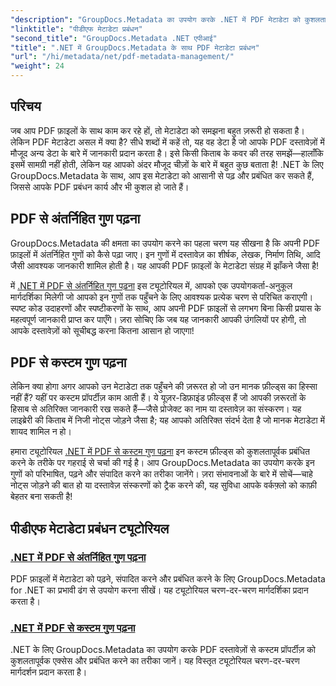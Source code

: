 ```yaml
---
"description": "GroupDocs.Metadata का उपयोग करके .NET में PDF मेटाडेटा को कुशलतापूर्वक प्रबंधित करना सीखें। यह व्यापक मार्गदर्शिका मेटाडेटा जोड़ने, संपादित करने और निकालने से लेकर आपके .NET अनुप्रयोगों में निर्बाध कार्यान्वयन के सर्वोत्तम तरीकों तक, सब कुछ कवर करती है।"
"linktitle": "पीडीएफ मेटाडेटा प्रबंधन"
"second_title": "GroupDocs.Metadata .NET एपीआई"
"title": ".NET में GroupDocs.Metadata के साथ PDF मेटाडेटा प्रबंधन"
"url": "/hi/metadata/net/pdf-metadata-management/"
"weight": 24
---
```


## परिचय

जब आप PDF फ़ाइलों के साथ काम कर रहे हों, तो मेटाडेटा को समझना बहुत ज़रूरी हो सकता है। लेकिन PDF मेटाडेटा असल में क्या है? सीधे शब्दों में कहें तो, यह वह डेटा है जो आपके PDF दस्तावेज़ों में मौजूद अन्य डेटा के बारे में जानकारी प्रदान करता है। इसे किसी किताब के कवर की तरह समझें—हालाँकि इसमें सामग्री नहीं होती, लेकिन यह आपको अंदर मौजूद चीज़ों के बारे में बहुत कुछ बताता है! .NET के लिए GroupDocs.Metadata के साथ, आप इस मेटाडेटा को आसानी से पढ़ और प्रबंधित कर सकते हैं, जिससे आपके PDF प्रबंधन कार्य और भी कुशल हो जाते हैं।

## PDF से अंतर्निहित गुण पढ़ना

GroupDocs.Metadata की क्षमता का उपयोग करने का पहला चरण यह सीखना है कि अपनी PDF फ़ाइलों में अंतर्निहित गुणों को कैसे पढ़ा जाए। इन गुणों में दस्तावेज़ का शीर्षक, लेखक, निर्माण तिथि, आदि जैसी आवश्यक जानकारी शामिल होती है। यह आपकी PDF फ़ाइलों के मेटाडेटा संग्रह में झाँकने जैसा है!

में [.NET में PDF से अंतर्निहित गुण पढ़ना](./reading-built-in-properties-from-pdf/) इस ट्यूटोरियल में, आपको एक उपयोगकर्ता-अनुकूल मार्गदर्शिका मिलेगी जो आपको इन गुणों तक पहुँचने के लिए आवश्यक प्रत्येक चरण से परिचित कराएगी। स्पष्ट कोड उदाहरणों और स्पष्टीकरणों के साथ, आप अपनी PDF फ़ाइलों से लगभग बिना किसी प्रयास के महत्वपूर्ण जानकारी प्राप्त कर पाएँगे। ज़रा सोचिए कि जब यह जानकारी आपकी उंगलियों पर होगी, तो आपके दस्तावेज़ों को सूचीबद्ध करना कितना आसान हो जाएगा!

## PDF से कस्टम गुण पढ़ना

लेकिन क्या होगा अगर आपको उन मेटाडेटा तक पहुँचने की ज़रूरत हो जो उन मानक फ़ील्ड्स का हिस्सा नहीं हैं? यहीं पर कस्टम प्रॉपर्टीज़ काम आती हैं। ये यूज़र-डिफ़ाइंड फ़ील्ड्स हैं जो आपकी ज़रूरतों के हिसाब से अतिरिक्त जानकारी रख सकते हैं—जैसे प्रोजेक्ट का नाम या दस्तावेज़ का संस्करण। यह लाइब्रेरी की किताब में निजी नोट्स जोड़ने जैसा है; यह आपको अतिरिक्त संदर्भ देता है जो मानक मेटाडेटा में शायद शामिल न हो।

हमारा ट्यूटोरियल [.NET में PDF से कस्टम गुण पढ़ना](./reading-custom-properties-from-pdf/) इन कस्टम फ़ील्ड्स को कुशलतापूर्वक प्रबंधित करने के तरीके पर गहराई से चर्चा की गई है। आप GroupDocs.Metadata का उपयोग करके इन गुणों को परिभाषित, पढ़ने और संपादित करने का तरीका जानेंगे। ज़रा संभावनाओं के बारे में सोचें—चाहे नोट्स जोड़ने की बात हो या दस्तावेज़ संस्करणों को ट्रैक करने की, यह सुविधा आपके वर्कफ़्लो को काफ़ी बेहतर बना सकती है!

## पीडीएफ मेटाडेटा प्रबंधन ट्यूटोरियल
### [.NET में PDF से अंतर्निहित गुण पढ़ना](./reading-built-in-properties-from-pdf/)
PDF फ़ाइलों में मेटाडेटा को पढ़ने, संपादित करने और प्रबंधित करने के लिए GroupDocs.Metadata for .NET का प्रभावी ढंग से उपयोग करना सीखें। यह ट्यूटोरियल चरण-दर-चरण मार्गदर्शिका प्रदान करता है।
### [.NET में PDF से कस्टम गुण पढ़ना](./reading-custom-properties-from-pdf/)
.NET के लिए GroupDocs.Metadata का उपयोग करके PDF दस्तावेज़ों से कस्टम प्रॉपर्टीज़ को कुशलतापूर्वक एक्सेस और प्रबंधित करने का तरीका जानें। यह विस्तृत ट्यूटोरियल चरण-दर-चरण मार्गदर्शन प्रदान करता है।